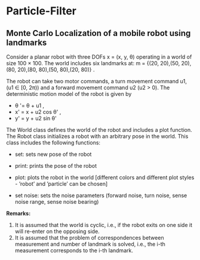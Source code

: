 # Particle-Filter

## Monte Carlo Localization of a mobile robot using landmarks


Consider a planar robot with three DOFs x = (x, y, θ) operating in a world of size 100 × 100. The world
includes six landmarks at: m = {(20, 20),(50, 20),(80, 20),(80, 80),(50, 80),(20, 80)} .

The robot can take two motor commands, a turn movement command u1, (u1 ∈ [0, 2π)) and a forward
movement command u2 (u2 > 0). The deterministic motion model of the robot is given by

- θ '= θ + u1 ,
- x' = x + u2 cos θ' ,
- y' = y + u2 sin θ'

The World class defines the world of the robot and includes a plot function. The Robot class initializes a robot with an arbitrary
pose in the world. This class includes the following functions:

- set: sets new pose of the robot

- print: prints the pose of the robot

- plot: plots the robot in the world [different colors and different plot styles - ’robot’ and ’particle’ can be chosen]

- set noise: sets the noise parameters (forward noise, turn noise, sense noise range,
sense noise bearing)

**Remarks:**
1. It is assumed that the world is cyclic, i.e., if the robot exits on one side it will re-enter on the opposing
side.
2. It is assumed that the problem of correspondences between measurement and number of landmark is
solved, i.e., the i-th measurement corresponds to the i-th landmark.
